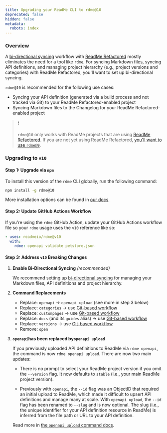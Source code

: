 ```yaml
---
title: Upgrading your ReadMe CLI to rdme@10
deprecated: false
hidden: false
metadata:
  robots: index
---
```

### Overview

A [bi-directional syncing](https://docs.readme.com/main/docs/bi-directional-sync) workflow with [ReadMe Refactored](https://docs.readme.com/main/docs/welcome-to-readme-refactored) mostly eliminates the need for a tool like `rdme`. For syncing Markdown files, syncing API definitions, and managing project hierarchy (e.g., project versions and categories) with ReadMe Refactored, you'll want to set up bi-directional syncing.

`rdme@10` is recommended for the following use cases:

* Syncing your API definition (generated via a build process and not tracked via Git) to your ReadMe Refactored-enabled project
* Syncing Markdown files to the Changelog for your ReadMe Refactored-enabled project

> ❗️
>
> `rdme@10` only works with ReadMe projects that are using [ReadMe Refactored](https://docs.readme.com/main/docs/welcome-to-readme-refactored). If you are not yet using ReadMe Refactored, [you'll want to use `rdme@9`](#migrating-to-rdme9).

### Upgrading to `v10`

#### Step 1: Upgrade via `npm`

To install this version of the `rdme` CLI globally, run the following command:

```sh
npm install -g rdme@10
```

More installation options can be found in [our docs](https://github.com/readmeio/rdme/tree/v10?tab=readme-ov-file#setup).

#### Step 2: Update GitHub Actions Workflow

If you're using the `rdme` GitHub Action, update your GitHub Actions workflow file so your `rdme` usage uses the `v10` reference like so:

```yaml
- uses: readmeio/rdme@v10
  with:
    rdme: openapi validate petstore.json
```

#### Step 3: Address `v10` Breaking Changes

1. **Enable Bi-Directional Syncing** *(recommended)*

   We recommend setting up [bi-directional syncing](https://docs.readme.com/main/docs/bi-directional-sync) for managing your Markdown files, API definitions and project hierarchy.

2. **Command Replacements**

   * Replace: `openapi` → `openapi upload` (see more in step 3 below)
   * Replace: `categories` → use [Git-based workflow](https://docs.readme.com/main/docs/bi-directional-sync)
   * Replace: `custompages` → use [Git-based workflow](https://docs.readme.com/main/docs/bi-directional-sync)
   * Replace: `docs` (and its `guides` alias) → use [Git-based workflow](https://docs.readme.com/main/docs/bi-directional-sync)
   * Replace: `versions` → use [Git-based workflow](https://docs.readme.com/main/docs/bi-directional-sync)
   * Remove: `open`

3. **`openapi`has been replaced by`openapi upload`**

   If you previously uploaded API definitions to ReadMe via `rdme openapi`, the command is now `rdme openapi upload`. There are now two main updates:

   * There is no prompt to select your ReadMe project version if you omit the `--version` flag. It now defaults to `stable` (i.e., your main ReadMe project version).

   * Previously with `openapi`, the `--id` flag was an ObjectID that required an initial upload to ReadMe, which made it difficult to upsert API definitions and manage many at scale. With `openapi upload`, the `--id` flag has been renamed to `--slug` and is now optional. The slug (i.e., the unique identifier for your API definition resource in ReadMe) is inferred from the file path or URL to your API definition.

   Read more in [the `openapi upload` command docs](https://github.com/readmeio/rdme/tree/v10/documentation/commands/openapi.md#rdme-openapi-upload-spec).